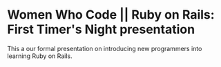 Women Who Code || Ruby on Rails: First Timer's Night presentation
=================================================================

This a our formal presentation on introducing new programmers into learning Ruby on Rails.
